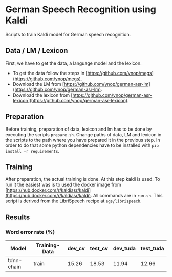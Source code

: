 # German Speech Recognition using Kaldi
Scripts to train Kaldi model for German speech recognition.

## Data / LM / Lexicon
First, we have to get the data, a language model and the lexicon.
 * To get the data follow the steps in [https://github.com/ynop/megs](https://github.com/ynop/megs).
 * Download the LM from [https://github.com/ynop/german-asr-lm](https://github.com/ynop/german-asr-lm).
 * Download the lexicon from [https://github.com/ynop/german-asr-lexicon](https://github.com/ynop/german-asr-lexicon).

## Preparation
Before training, preparation of data, lexicon and lm has to be done by executing the scripts ``prepare.sh``.
Change paths of data, LM and lexicon in the scripts to the path where you have prepared it in the previous step.
In order to do that some python dependencies have to be installed with ``pip install -r requirements``.

## Training
After preparation, the actual training is done.
At this step kaldi is used.
To run it the easiest was is to used the docker image from [https://hub.docker.com/r/kaldiasr/kaldi](https://hub.docker.com/r/kaldiasr/kaldi).
All commands are in ``run.sh``.
This script is derived from the LibriSpeech recipe at ``egs/librispeech``.

## Results

### Word error rate (%)

| Model | Training-Data | dev_cv | test_cv | dev_tuda | test_tuda |
| ----- | ------------- | ------ | ------- | -------- | --------- |
| tdnn-chain | train | 15.26 | 18.53 | 11.94 | 12.66 |

